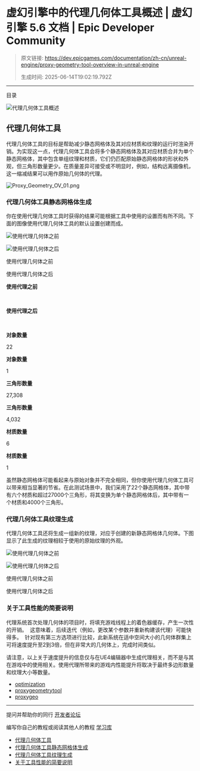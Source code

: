# 虚幻引擎中的代理几何体工具概述 | 虚幻引擎 5.6 文档 | Epic Developer Community

> 原文链接: https://dev.epicgames.com/documentation/zh-cn/unreal-engine/proxy-geometry-tool-overview-in-unreal-engine
> 
> 生成时间: 2025-06-14T19:02:19.792Z

---

目录

![代理几何体工具概述](https://dev.epicgames.com/community/api/documentation/image/220c92f2-ff45-4258-b806-dd70e74f7bb2?resizing_type=fill&width=1920&height=335)

## 代理几何体工具

代理几何体工具的目标是帮助减少静态网格体及其对应材质和纹理的运行时渲染开销。为实现这一点，代理几何体工具会将多个静态网格体及其对应材质合并为单个静态网格体，其中包含单组纹理和材质，它们仍匹配原始静态网格体的形状和外观，但三角形数量更少。在质量差异可接受或不明显时，例如，结构远离摄像机，这一缩减结果可以用作原始几何体的代理。

![Proxy_Geometry_OV_01.png](https://d1iv7db44yhgxn.cloudfront.net/documentation/images/0811d735-9ff3-4ddd-8817-ab5be4f340bc/proxy_geometry_ov_01.png)

### 代理几何体工具静态网格体生成

你在使用代理几何体工具时获得的结果可能根据工具中使用的设置而有所不同。下面的图像使用代理几何体工具的默认设置创建而成。

![使用代理几何体之前](https://d1iv7db44yhgxn.cloudfront.net/documentation/images/39d11981-e81f-43c2-b4fd-466ec2811c14/proxygeo_orginal_01.png)

![使用代理几何体之后](https://d1iv7db44yhgxn.cloudfront.net/documentation/images/4f2e06dd-6d48-44a8-b93c-56fa9152b0f5/proxygeo_crunched_01.png)

使用代理几何体之前

使用代理几何体之后

**使用代理之前**

 

**使用代理之后**

 

**对象数量**

22

**对象数量**

1

**三角形数量**

27,308

**三角形数量**

4,032

**材质数量**

6

**材质数量**

1

虽然静态网格体可能看起来与原始对象并不完全相同，但你使用代理几何体工具可以带来相当显著的节省。在此测试场景中，我们采用了22个静态网格体，其中带有六个材质和超过27000个三角形，将其变换为单个静态网格体后，其中带有一个材质和4000个三角形。

### 代理几何体工具纹理生成

代理几何体工具还将生成一组新的纹理，对应于创建的新静态网格体几何体。下图显示了此生成的纹理相较于使用的原始纹理的外观。 

![使用代理几何体之前](https://d1iv7db44yhgxn.cloudfront.net/documentation/images/0d96fbd3-c740-45c2-a443-f695b6ecdf0b/proxygeo_default_texture_01.png)

![使用代理几何体之后](https://d1iv7db44yhgxn.cloudfront.net/documentation/images/a4b286e2-b574-49a4-9315-1e240536422e/proxygeo_crunched_texture_01.png)

使用代理几何体之前

使用代理几何体之后

### 关于工具性能的简要说明

代理系统首次处理几何体的项目时，将填充游戏线程上的着色器缓存，产生一次性的开销。  这意味着，后续迭代（例如，更改某个参数并重新构建该代理）可能快得多。  针对现有第三方选项进行比较，此新系统在适中空间大小的几何体群集上可将速度提升至2到3倍，但在非常大的几何体上，完成时间类似。

请注意，以上关于速度提升的信息仅与在UE4编辑器中生成代理相关，而不是与其在游戏中的使用相关。使用代理所带来的游戏内性能提升将取决于最终多边形数量和纹理大小等数量。

-   [optimization](https://dev.epicgames.com/community/search?query=optimization)
-   [proxygeometrytool](https://dev.epicgames.com/community/search?query=proxygeometrytool)
-   [proxygeo](https://dev.epicgames.com/community/search?query=proxygeo)

* * *

提问并帮助你的同行 [开发者论坛](https://forums.unrealengine.com/categories?tag=unreal-engine)

编写你自己的教程或阅读其他人的教程 [学习库](https://dev.epicgames.com/community/unreal-engine/learning)

-   [代理几何体工具](/documentation/zh-cn/unreal-engine/proxy-geometry-tool-overview-in-unreal-engine#%E4%BB%A3%E7%90%86%E5%87%A0%E4%BD%95%E4%BD%93%E5%B7%A5%E5%85%B7)
-   [代理几何体工具静态网格体生成](/documentation/zh-cn/unreal-engine/proxy-geometry-tool-overview-in-unreal-engine#%E4%BB%A3%E7%90%86%E5%87%A0%E4%BD%95%E4%BD%93%E5%B7%A5%E5%85%B7%E9%9D%99%E6%80%81%E7%BD%91%E6%A0%BC%E4%BD%93%E7%94%9F%E6%88%90)
-   [代理几何体工具纹理生成](/documentation/zh-cn/unreal-engine/proxy-geometry-tool-overview-in-unreal-engine#%E4%BB%A3%E7%90%86%E5%87%A0%E4%BD%95%E4%BD%93%E5%B7%A5%E5%85%B7%E7%BA%B9%E7%90%86%E7%94%9F%E6%88%90)
-   [关于工具性能的简要说明](/documentation/zh-cn/unreal-engine/proxy-geometry-tool-overview-in-unreal-engine#%E5%85%B3%E4%BA%8E%E5%B7%A5%E5%85%B7%E6%80%A7%E8%83%BD%E7%9A%84%E7%AE%80%E8%A6%81%E8%AF%B4%E6%98%8E)
